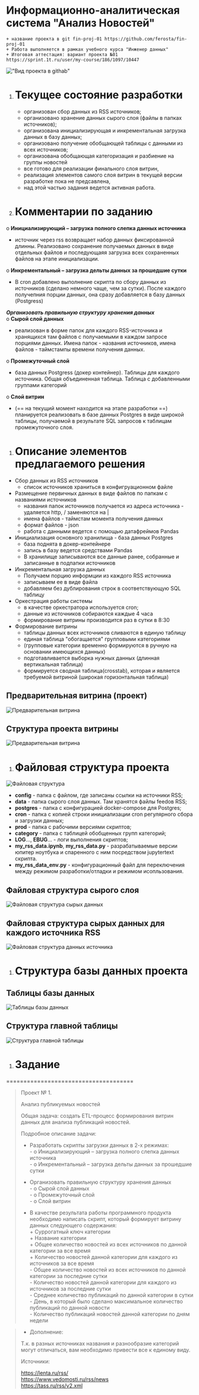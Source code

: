 # **Информационно-аналитическая система "Анализ Новостей"**   
    + название проекта в git fin-proj-01 https://github.com/ferosta/fin-proj-01   
    + Работа выполняется в рамках учебного курса "Инженер данных"  
    + Итоговая аттестация: вариант проекта №01 https://sprint.1t.ru/user/my-course/186/1097/10447  
!["Вид проекта в githab"](./pic/prj_github_view.png "gitHub - Вид проекта ") 
    



1. # Текущее состояние разработки
    * организован сбор данных из RSS источников;
    * организовано хранение данных сырого слоя (файлы в папках источников);
    * организована инициализирующая и инкрементальная загрузка данных в базу данных;
    * организовано получение обобщающей таблицы с данными из всех источников;
    * организована обобщающая категоризация и разбиение на группы новостей
    
    - все готово для реализации финального слоя витрин,
    - реализация элементов самого слоя витрин в текущей версии разработке пока не предсавлена,
    - над этой частью задания ведется активная работа. 


1. # Комментарии по заданию

o   **Инициализирующий – загрузка полного слепка данных источника**  
+ источник через rss возвращает набор данных фиксированной длинны. Реализовано сохранение получаемых данных в виде отдельных файлов и последующаяя загрузка всех сохраненных файлов на этапе инициализации.

o   **Инкрементальный – загрузка дельты данных за прошедшие сутки**  
+ В cron добавлено выполнение скрипта по сбору данных из источников (сделано немного чаще, чем за сутки). После каждого получепния порции данных, она сразу добавляется в базу данных (Postgress) 

***Организовать правильную структуру хранения данных***  
o   **Сырой слой данных**    
+ реализован в форме папок для каждого RSS-источника и хранящихся там файлов с получаемыми в каждом запросе порциями данных. Имена папок - названия источников, имена файлов - таймстампы времени получения данных.  

o  **Промежуточный слой**
+ база данных Postgress (докер контейнер). Таблицы для каждого источника. Общая объединенная таблица. Таблица с добавленными группами категорий  

o   **Слой витрин**
+ (== на текущий момент находится на этапе разработки ==)  
планируется реализовать в базе данных Postgres в виде широкой таблицы, получаемой в результате SQL запросов к таблицам промежуточного слоя.




1. # Описание элементов предлагаемого решения

* Сбор данных из RSS источников
    * список источников храниться в конфигруационном файле 
* Размещение первичных данных в виде файлов по папкам с названиями источников
    * названия папок источников получается из адреса источника - удаляется http, / заменяются на |
    * имена файлов - таймстам момента получения данных
    * формат файлов - json
    * работа с данными ведется с помощью датафреймов Pandas
* Инициализация основного хранилища - база данных Postgres
    * база поднята в докер-контейнере
    * запись в базу ведется средствами Pandas
    * В хранилище записываются все данные ранее, собранные и записанные в подпапки источников
* Инкрементальная загрузка данных
    * Получаем порцию информции из каждого RSS источника
    * записываем ее в виде файла
    * добавляем без дублирования строк в соответствующую SQL таблицу
* Оркестрация работы системы
    * в качестве оркестратора используется cron;
    * данные из источников собираются каждые 4 часа 
    * формирование витрины производится раз в сутки в 8:30
* Формирование витрины
    * таблицы данных всех источников сливаются в единую таблицу
    * единая таблица "обогащается" групповыми категориями
    * (групповые категории временно формируются в ручную на основании имеющихся данных)
    * подготавливается выборка нужных данных (длинная вертикальная таблица)
    * формируется сводная таблица(crosstab), которая и является требуемой витриной (широкая горизонтальная таблица)
## Предварительная витрина (проект)
![Предварительная витрина](./pic/pred_vitrine_01-02.png "Проект витрины 01-02")    
## Структура проекта витрины
![Предварительная витрина](./pic/struct_pred_vitrine_01-02.png "Структура Проекта витрины 01-02")  
    

1. # Файловая структура проекта
![Файловая структура](./pic/prj_structure.png "Структура проекта")  

- **config** - папка с файлом, где записаны ссылки на источники RSS;
- **data** - папка сырого слоя данных. Там хранятся файлы feedов RSS;
- **postgres** - папка с конфигурацией docker-compose для Postgres;
- **cron** - папка с копией строки инициализации cron регулярного сбора и загрузки данных;
- **prod** - папка с рабочими версиями скриптов;
- **category** - папка с таблицей обобщенных групп категорий;
- **LOG**..., **EBUG**... - логи выполнения скриптов;
- **my_rss_data.ipynb**, **my_rss_data.py** - разрабатываемые версии юпитер ноутбука и спаренного с ним посредством jupytertext скрипта.
- **my_rss_data_env.py** - конфигурационный файл для переключения между режимом разработки/отладки и режимом исопльзования.  

    
## Файловая структура сырого слоя
![Файловая структура сырых данных](./pic/prj_files_structure.png "Структура файлов сырых данных")  
## Файловая структура сырых данных для каждого источника RSS
![Файловая структура данных источника](./pic/prj_source_files.png "Сырые даннаые источика")  


1. # Структура базы данных проекта
## Таблицы базы данных 
![Таблицы базы данных](./pic/prj_db_structure.png "Список таблиц БД")
## Структура главной таблицы
![Структура главной таблицы](./pic/table-main_cat-shema.png "Главная таблица") 



1. # Задание

<!-- #raw -->
=====================================
> Проект № 1.  
> 
> Анализ публикуемых новостей  
> 
> Общая задача: создать ETL-процесс формирования витрин данных для анализа публикаций новостей.  
> 
> Подробное описание задачи:  
> 
> * Разработать скрипты загрузки данных в 2-х режимах:  
    - o   Инициализирующий – загрузка полного слепка данных источника  
    - o   Инкрементальный – загрузка дельты данных за прошедшие сутки  
> 
> * Организовать правильную структуру хранения данных  
    - o   Сырой слой данных  
    - o   Промежуточный слой  
    - o   Слой витрин  
> 
> * В качестве результата работы программного продукта необходимо написать скрипт, который формирует витрину данных следующего содержания:  
    + Суррогатный ключ категории  
    + Название категории  
    + Общее количество новостей из всех источников по данной категории за все время  
    + Количество новостей данной категории для каждого из источников за все время  
    - Общее количество новостей из всех источников по данной категории за последние сутки  
    - Количество новостей данной категории для каждого из источников за последние сутки  
    - Среднее количество публикаций по данной категории в сутки  
    - День, в который было сделано максимальное количество публикаций по данной новости  
    - Количество публикаций новостей данной категории по дням недели  

> * Дополнение:  
> 
> Т.к. в разных источниках названия и разнообразие категорий могут отличаться, вам необходимо привести все к единому виду.  
> 
> Источники:  
> 
> https://lenta.ru/rss/  
> https://www.vedomosti.ru/rss/news  
> https://tass.ru/rss/v2.xml  
<!-- #endraw -->
